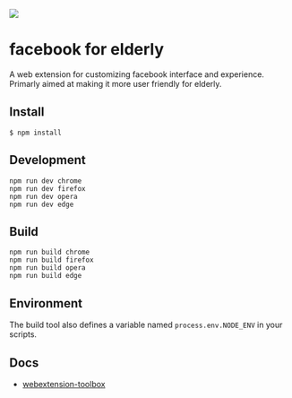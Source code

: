 ![](https://github.com/Dealerpriest/facebook-for-elderly/workflows/create-release-on-pushing-tag/badge.svg)

# facebook for elderly

A web extension for customizing facebook interface and experience. Primarly aimed at making it more user friendly for elderly.

## Install

    $ npm install

## Development

    npm run dev chrome
    npm run dev firefox
    npm run dev opera
    npm run dev edge

## Build

    npm run build chrome
    npm run build firefox
    npm run build opera
    npm run build edge

## Environment

The build tool also defines a variable named `process.env.NODE_ENV` in your scripts.

## Docs

- [webextension-toolbox](https://github.com/HaNdTriX/webextension-toolbox)
